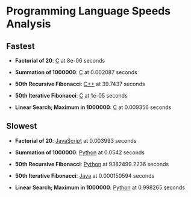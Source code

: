 # Programming Language Speeds Analysis

## Fastest

- **Factorial of 20**: <u>C</u> at 8e-06 seconds

- **Summation of 1000000**: <u>C</u> at 0.002087 seconds

- **50th Recursive Fibonacci**: <u>C++</u> at 39.7437 seconds

- **50th Iterative Fibonacci**: <u>C</u> at 1e-05 seconds

- **Linear Search; Maximum in 1000000**: <u>C</u> at 0.009356 seconds

## Slowest

- **Factorial of 20**: <u>JavaScript</u> at 0.003993 seconds

- **Summation of 1000000**: <u>Python</u> at 0.0542 seconds

- **50th Recursive Fibonacci**: <u>Python</u> at 9382499.2236 seconds

- **50th Iterative Fibonacci**: <u>Java</u> at 0.000150594 seconds

- **Linear Search; Maximum in 1000000**: <u>Python</u> at 0.998265 seconds

